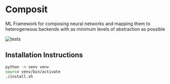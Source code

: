 # Composit
ML Framework for composing neural networks and mapping them to heterogeneous backends with as minimum levels of abstraction as possible

![tests](https://github.com/arakhmati/composit/actions/workflows/python-app.yml/badge.svg)

## Installation Instructions
```bash
python -m venv venv
source venv/bin/activate
./install.sh
```
